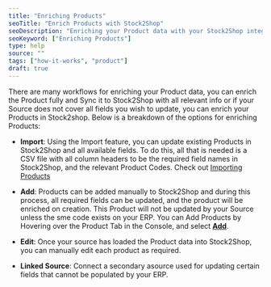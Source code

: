 ```yaml
---
title: "Enriching Products"
seoTitle: "Enrich Products with Stock2Shop"
seoDescription: "Enriching your Product data with your Stock2Shop integration"
seoKeyword: ["Enriching Products"]
type: help
source: ""
tags: ["how-it-works", "product"]
draft: true
---
```


There are many workflows for enriching your Product data, you can enrich the Product fully and Sync it to 
Stock2Shop with all relevant info or if your Source does not cover all fields you wish to update, you can enrich your
Products in Stock2shop. Below is a breakdown of the options for enriching Products:

- **Import**: Using the Import feature, you can update existing Products in Stock2Shop and all available fields. To do 
  this, all that is needed is a CSV file with all column headers to be the required field names in Stock2Shop, and the 
  relevant Product Codes. Check out [Importing Products](/help/how-to/products/import)
  
- **Add**: Products can be added manually to Stock2Shop and during this process, all required fields can be updated, and 
  the product will be enriched on creation. This Product will not be updated by your Source unless the sme code exists 
  on your ERP. You can Add Products by Hovering over the Product Tab in the Console, and select 
  **[Add](https://console.stock2shop.com/console/#/products/add)**.
  
- **Edit**: Once your source has loaded the Product data into Stock2Shop, you can manually edit each product as required.

- **Linked Source**: Connect a secondary asource used for updating certain fields that cannot be populated by your ERP. 